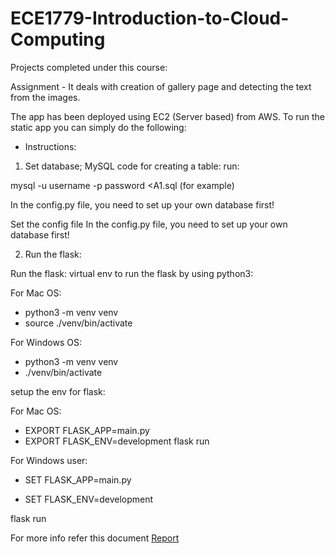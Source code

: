 # ECE1779-Introduction-to-Cloud-Computing
Projects completed under this course:

Assignment - It deals with creation of gallery page and detecting the text from the images.

The app has been deployed using EC2 (Server based) from AWS. To run the static app you can simply do the following:

- Instructions:
1. Set database;
MySQL code for creating a table: run:

mysql -u username -p password <A1.sql (for example)

In the config.py file, you need to set up your own database first!

Set the config file In the config.py file, you need to set up your own database first!

2. Run the flask:

Run the flask: virtual env to run the flask by using python3:

For Mac OS:

- python3 -m venv venv
- source ./venv/bin/activate

For Windows OS:

- python3 -m venv venv
- ./venv/bin/activate

setup the env for flask:

For Mac OS:

- EXPORT FLASK_APP=main.py
- EXPORT FLASK_ENV=development flask run

For Windows user:

- SET FLASK_APP=main.py

- SET FLASK_ENV=development

flask run

For more info refer this document
[Report](https://drive.google.com/file/d/1MLRYBQ7-bC-LJxm_phMD69-k_QY79OpL/view?usp=sharing) 
